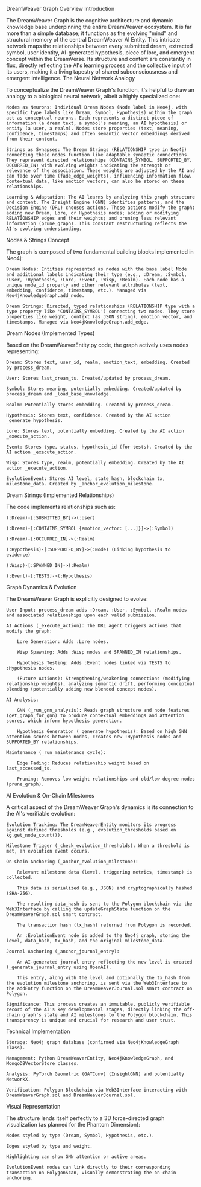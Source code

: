 DreamWeaver Graph Overview
Introduction

The DreamWeaver Graph is the cognitive architecture and dynamic knowledge base underpinning the entire DreamWeaver ecosystem. It is far more than a simple database; it functions as the evolving "mind" and structural memory of the central DreamWeaver AI Entity. This intricate network maps the relationships between every submitted dream, extracted symbol, user identity, AI-generated hypothesis, piece of lore, and emergent concept within the DreamVerse. Its structure and content are constantly in flux, directly reflecting the AI's learning process and the collective input of its users, making it a living tapestry of shared subconsciousness and emergent intelligence.
The Neural Network Analogy

To conceptualize the DreamWeaver Graph's function, it's helpful to draw an analogy to a biological neural network, albeit a highly specialized one:

    Nodes as Neurons: Individual Dream Nodes (Node label in Neo4j, with specific type labels like Dream, Symbol, Hypothesis) within the graph act as conceptual neurons. Each represents a distinct piece of information (a dream text, a symbol's meaning, an AI hypothesis) or entity (a user, a realm). Nodes store properties (text, meaning, confidence, timestamps) and often semantic vector embeddings derived from their content.

    Strings as Synapses: The Dream Strings (RELATIONSHIP type in Neo4j) connecting these nodes function like adaptable synaptic connections. They represent directed relationships (CONTAINS_SYMBOL, SUPPORTED_BY, OCCURRED_IN) with evolving weights indicating the strength or relevance of the association. These weights are adjusted by the AI and can fade over time (fade_edge_weights), influencing information flow. Contextual data, like emotion vectors, can also be stored on these relationships.

    Learning & Adaptation: The AI learns by analyzing this graph structure and content. The Insight Engine (GNN) identifies patterns, and the Decision Engine (DRL) chooses actions. These actions modify the graph: adding new Dream, Lore, or Hypothesis nodes; adding or modifying RELATIONSHIP edges and their weights; and pruning less relevant information (prune_graph). This constant restructuring reflects the AI's evolving understanding.

Nodes & Strings Concept

The graph is composed of two fundamental building blocks implemented in Neo4j:

    Dream Nodes: Entities represented as nodes with the base label Node and additional labels indicating their type (e.g., :Dream, :Symbol, :User, :Hypothesis, :Lore, :Event, :Wisp, :Realm). Each node has a unique node_id property and other relevant attributes (text, embedding, confidence, timestamp, etc.). Managed via Neo4jKnowledgeGraph.add_node.

    Dream Strings: Directed, typed relationships (RELATIONSHIP type with a type property like 'CONTAINS_SYMBOL') connecting two nodes. They store properties like weight, context (as JSON string), emotion_vector, and timestamps. Managed via Neo4jKnowledgeGraph.add_edge.

Dream Nodes (Implemented Types)

Based on the DreamWeaverEntity.py code, the graph actively uses nodes representing:

    Dream: Stores text, user_id, realm, emotion_text, embedding. Created by process_dream.

    User: Stores last_dream_ts. Created/updated by process_dream.

    Symbol: Stores meaning, potentially embedding. Created/updated by process_dream and _load_base_knowledge.

    Realm: Potentially stores embedding. Created by process_dream.

    Hypothesis: Stores text, confidence. Created by the AI action _generate_hypothesis.

    Lore: Stores text, potentially embedding. Created by the AI action _execute_action.

    Event: Stores type, status, hypothesis_id (for tests). Created by the AI action _execute_action.

    Wisp: Stores type, realm, potentially embedding. Created by the AI action _execute_action.

    EvolutionEvent: Stores AI level, state hash, blockchain tx, milestone_data. Created by _anchor_evolution_milestone.

Dream Strings (Implemented Relationships)

The code implements relationships such as:

    (:Dream)-[:SUBMITTED_BY]->(:User)

    (:Dream)-[:CONTAINS_SYMBOL {emotion_vector: [...]}]->(:Symbol)

    (:Dream)-[:OCCURRED_IN]->(:Realm)

    (:Hypothesis)-[:SUPPORTED_BY]->(:Node) (Linking hypothesis to evidence)

    (:Wisp)-[:SPAWNED_IN]->(:Realm)

    (:Event)-[:TESTS]->(:Hypothesis)

Graph Dynamics & Evolution

The DreamWeaver Graph is explicitly designed to evolve:

    User Input: process_dream adds :Dream, :User, :Symbol, :Realm nodes and associated relationships upon each valid submission.

    AI Actions (_execute_action): The DRL agent triggers actions that modify the graph:

        Lore Generation: Adds :Lore nodes.

        Wisp Spawning: Adds :Wisp nodes and SPAWNED_IN relationships.

        Hypothesis Testing: Adds :Event nodes linked via TESTS to :Hypothesis nodes.

        (Future Actions): Strengthening/weakening connections (modifying relationship weights), analyzing semantic drift, performing conceptual blending (potentially adding new blended concept nodes).

    AI Analysis:

        GNN (_run_gnn_analysis): Reads graph structure and node features (get_graph_for_gnn) to produce contextual embeddings and attention scores, which inform hypothesis generation.

        Hypothesis Generation (_generate_hypothesis): Based on high GNN attention scores between nodes, creates new :Hypothesis nodes and SUPPORTED_BY relationships.

    Maintenance (_run_maintenance_cycle):

        Edge Fading: Reduces relationship weight based on last_accessed_ts.

        Pruning: Removes low-weight relationships and old/low-degree nodes (prune_graph).

AI Evolution & On-Chain Milestones

A critical aspect of the DreamWeaver Graph's dynamics is its connection to the AI's verifiable evolution:

    Evolution Tracking: The DreamWeaverEntity monitors its progress against defined thresholds (e.g., evolution_thresholds based on kg.get_node_count()).

    Milestone Trigger (_check_evolution_thresholds): When a threshold is met, an evolution event occurs.

    On-Chain Anchoring (_anchor_evolution_milestone):

        Relevant milestone data (level, triggering metrics, timestamp) is collected.

        This data is serialized (e.g., JSON) and cryptographically hashed (SHA-256).

        The resulting data_hash is sent to the Polygon blockchain via the Web3Interface by calling the updateGraphState function on the DreamWeaverGraph.sol smart contract.

        The transaction hash (tx_hash) returned from Polygon is recorded.

        An :EvolutionEvent node is added to the Neo4j graph, storing the level, data_hash, tx_hash, and the original milestone_data.

    Journal Anchoring (_anchor_journal_entry):

        An AI-generated journal entry reflecting the new level is created (_generate_journal_entry using OpenAI).

        This entry, along with the level and optionally the tx_hash from the evolution milestone anchoring, is sent via the Web3Interface to the addEntry function on the DreamWeaverJournal.sol smart contract on Polygon.

    Significance: This process creates an immutable, publicly verifiable record of the AI's key developmental stages, directly linking the off-chain graph's state and AI milestones to the Polygon blockchain. This transparency is unique and crucial for research and user trust.

Technical Implementation

    Storage: Neo4j graph database (confirmed via Neo4jKnowledgeGraph class).

    Management: Python DreamWeaverEntity, Neo4jKnowledgeGraph, and MongoDBVectorStore classes.

    Analysis: PyTorch Geometric (GATConv) (InsightGNN) and potentially NetworkX.

    Verification: Polygon Blockchain via Web3Interface interacting with DreamWeaverGraph.sol and DreamWeaverJournal.sol.

Visual Representation

The structure lends itself perfectly to a 3D force-directed graph visualization (as planned for the Phantom Dimension):

    Nodes styled by type (Dream, Symbol, Hypothesis, etc.).

    Edges styled by type and weight.

    Highlighting can show GNN attention or active areas.

    EvolutionEvent nodes can link directly to their corresponding transaction on PolygonScan, visually demonstrating the on-chain anchoring.